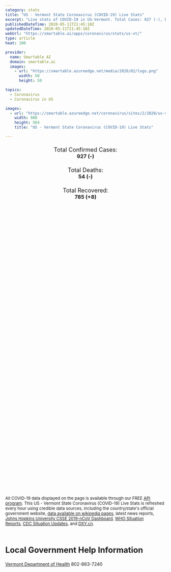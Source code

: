 ```yaml
---
category: stats
title: "US - Vermont State Coronavirus (COVID-19) Live Stats"
excerpt: "Live stats of COVID-19 in US-Vermont. Total Cases: 927 (-), Deaths: 54 (-), Recoveries: 785(+8)."
publishedDateTime: 2020-05-11T21:45:10Z
updatedDateTime: 2020-05-11T21:45:10Z
webUrl: "https://smartable.ai/apps/coronavirus/stats/us-vt/"
type: article
heat: 100

provider:
  name: Smartable AI
  domain: smartable.ai
  images:
    - url: "https://smartable.azureedge.net/media/2020/02/logo.png"
      width: 50
      height: 50

topics:
  - Coronavirus
  - Coronavirus in US

images:
  - url: "https://smartable.azureedge.net/coronavirus/sites/2/2020/us-vt.jpg"
    width: 900
    height: 564
    title: "US - Vermont State Coronavirus (COVID-19) Live Stats"

---
```

<div class="total-stats" style="text-align: center;">
    <h3>
	    <div style="font-size: 18px; font-weight: 400;">Total Confirmed Cases:</div>
	    927 (-)
    </h3>
    <h3>
	    <div style="font-size: 18px; font-weight: 400;">Total Deaths:</div>
	    54 (-)
    </h3>
    <h3>
	    <div style="font-size: 18px; font-weight: 400;">Total Recovered:</div>
	    785 (<span class='green'>+8</span>)
    </h3>
</div>

<script type="text/javascript" src="https://www.gstatic.com/charts/loader.js"></script>

<div id="time_series_chart" style="width: 100%; height: 400px;"></div>
<script type="text/javascript">
  google.charts.load('current', {'packages':['corechart']});
  google.charts.setOnLoadCallback(drawChart);
  function drawChart() {
    var data = google.visualization.arrayToDataTable([
      ['Date', 'Total Cases', 'Total Deaths', 'Total Recovered'],
      ['1/22/2020', 0, 0, 0],['1/23/2020', 0, 0, 0],['1/24/2020', 0, 0, 0],['1/25/2020', 0, 0, 0],['1/26/2020', 0, 0, 0],['1/27/2020', 0, 0, 0],['1/28/2020', 0, 0, 0],['1/29/2020', 0, 0, 0],['1/30/2020', 0, 0, 0],['1/31/2020', 0, 0, 0],['2/1/2020', 0, 0, 0],['2/2/2020', 0, 0, 0],['2/3/2020', 0, 0, 0],['2/4/2020', 0, 0, 0],['2/5/2020', 0, 0, 0],['2/6/2020', 0, 0, 0],['2/7/2020', 0, 0, 0],['2/8/2020', 0, 0, 0],['2/9/2020', 0, 0, 0],['2/10/2020', 0, 0, 0],['2/11/2020', 0, 0, 0],['2/12/2020', 0, 0, 0],['2/13/2020', 0, 0, 0],['2/14/2020', 0, 0, 0],['2/15/2020', 0, 0, 0],['2/16/2020', 0, 0, 0],['2/17/2020', 0, 0, 0],['2/18/2020', 0, 0, 0],['2/19/2020', 0, 0, 0],['2/20/2020', 0, 0, 0],['2/21/2020', 0, 0, 0],['2/22/2020', 0, 0, 0],['2/23/2020', 0, 0, 0],['2/24/2020', 0, 0, 0],['2/25/2020', 0, 0, 0],['2/26/2020', 0, 0, 0],['2/27/2020', 0, 0, 0],['2/28/2020', 0, 0, 0],['2/29/2020', 0, 0, 0],['3/1/2020', 0, 0, 0],['3/2/2020', 0, 0, 0],['3/3/2020', 0, 0, 0],['3/4/2020', 0, 0, 0],['3/5/2020', 0, 0, 0],['3/6/2020', 0, 0, 0],['3/7/2020', 0, 0, 0],['3/8/2020', 1, 0, 0],['3/9/2020', 1, 0, 0],['3/10/2020', 1, 0, 0],['3/11/2020', 1, 0, 0],['3/12/2020', 2, 0, 0],['3/13/2020', 2, 0, 0],['3/14/2020', 5, 0, 0],['3/15/2020', 8, 0, 0],['3/16/2020', 16, 0, 0],['3/17/2020', 17, 0, 0],['3/18/2020', 19, 0, 0],['3/19/2020', 22, 2, 0],['3/20/2020', 29, 2, 0],['3/21/2020', 49, 2, 0],['3/22/2020', 52, 2, 0],['3/23/2020', 75, 5, 0],['3/24/2020', 95, 7, 0],['3/25/2020', 125, 8, 0],['3/26/2020', 158, 9, 0],['3/27/2020', 184, 10, 0],['3/28/2020', 211, 12, 0],['3/29/2020', 235, 12, 0],['3/30/2020', 256, 12, 0],['3/31/2020', 293, 13, 0],['4/1/2020', 321, 16, 0],['4/2/2020', 338, 17, 0],['4/3/2020', 389, 17, 0],['4/4/2020', 461, 20, 0],['4/5/2020', 512, 22, 0],['4/6/2020', 543, 23, 0],['4/7/2020', 575, 23, 0],['4/8/2020', 605, 23, 0],['4/9/2020', 628, 23, 0],['4/10/2020', 679, 24, 0],['4/11/2020', 711, 25, 0],['4/12/2020', 727, 27, 0],['4/13/2020', 748, 28, 0],['4/14/2020', 783, 29, 0],['4/15/2020', 759, 29, 0],['4/16/2020', 768, 35, 0],['4/17/2020', 779, 35, 0],['4/18/2020', 803, 38, 0],['4/19/2020', 813, 38, 0],['4/20/2020', 816, 38, 0],['4/21/2020', 818, 40, 0],['4/22/2020', 823, 40, 0],['4/23/2020', 825, 43, 0],['4/24/2020', 830, 44, 0],['4/25/2020', 843, 46, 0],['4/26/2020', 851, 46, 0],['4/27/2020', 855, 47, 0],['4/28/2020', 862, 47, 0],['4/29/2020', 862, 47, 0],['4/30/2020', 866, 49, 0],['5/1/2020', 873, 49, 0],['5/2/2020', 886, 51, 0],['5/3/2020', 897, 53, 0],['5/4/2020', 902, 53, 0],['5/5/2020', 907, 53, 0],['5/6/2020', 908, 53, 706],['5/7/2020', 916, 54, 718],['5/8/2020', 919, 54, 737],['5/9/2020', 921, 54, 744],['5/10/2020', 927, 54, 777],['5/11/2020', 927, 54, 785],
    ]);
    var options = {
      curveType: 'none',
      chartArea: {'width': '80%', 'height': '80%'},
      legend: { position: 'top' },
      lineWidth: 5,
      colors: ['#f60109', '#444444', '#81B71F']
    };
    var chart = new google.visualization.LineChart(document.getElementById('time_series_chart'));
    chart.draw(data, options);
  }
</script>

<div id="geo_chart" style="width: 100%; height: 500px;"></div>
<script type="text/javascript">
  google.charts.load('current', {
    'packages':['geochart'],
    'mapsApiKey': 'AIzaSyDk1HhVhLaveyKrUhhHZ5YwzIpEcbdal6U'
  });
  google.charts.setOnLoadCallback(drawRegionsMap);
  function drawRegionsMap() {
    var data = google.visualization.arrayToDataTable([
      ['LATITUDE', 'LONGITUDE', 'DESCRIPTION', 'Total Cases', 'Total Deaths'],
      [44.1664, -73.2555, "Addison", 62, 2],[43.0279, -73.135, "Bennington", 61, 1],[44.6431, -71.9791, "Caledonia", 14, 0],[44.4877, -73.2314, "Chittenden", 432, 37],[44.9083, -72.8029, "Franklin", 99, 5],[44.6366, -72.6786, "Lamoille", 26, 2],[44.1538, -72.0617, "Orange", 8, 0],[44.9509, -72.3043, "Orleans", 9, 0],[43.5181, -73.236, "Rutland", 50, 1],[44.1617, -72.4722, "Washington", 38, 1],[43.1219, -72.4555, "Windham", 74, 3],[43.33, -72.5262, "Windsor", 46, 2],[45.009, -71.4935, "Essex", 2, 0],[44.8595928, -73.2957299, "Grand Isle", 4, 0],
    ]);
    var options = {
      backgroundColor: {fill:'transparent',stroke:'#FFF' ,strokeWidth:0 }, 
      displayMode: 'markers',
      region: 'US-VT', 
      resolution: 'metros',
      colorAxis: {colors: ['#F27D81', '#f60109']},
      sizeAxis: {minSize:3,  maxSize:12},
    };
    var chart = new google.visualization.GeoChart(document.getElementById('geo_chart'));
    chart.draw(data, options);
  };
</script>

<div id="geo_table"></div>
<script type="text/javascript">
  google.charts.load('current', {'packages':['table']});
  google.charts.setOnLoadCallback(drawTable);
  function drawTable() {
    var data = new google.visualization.DataTable();
    data.addColumn('string', 'Location');
    data.addColumn('number', 'Total Cases');
    data.addColumn('number', 'New Cases');
    data.addColumn('number', 'Active Cases');
    data.addColumn('number', 'Total Deaths');
    data.addColumn('number', 'New Deaths');
    data.addColumn('number', 'Total Recovered');
    data.addRows([
      [{v:"Addison", f:"Addison"}, 62, 0, 60, 2, 0, 0],[{v:"Bennington", f:"Bennington"}, 61, 0, 60, 1, 0, 0],[{v:"Caledonia", f:"Caledonia"}, 14, 0, 14, 0, 0, 0],[{v:"Chittenden", f:"Chittenden"}, 432, 0, 395, 37, 0, 0],[{v:"Franklin", f:"Franklin"}, 99, 0, 94, 5, 0, 0],[{v:"Lamoille", f:"Lamoille"}, 26, 0, 24, 2, 0, 0],[{v:"Orange", f:"Orange"}, 8, 0, 8, 0, 0, 0],[{v:"Orleans", f:"Orleans"}, 9, 0, 9, 0, 0, 0],[{v:"Rutland", f:"Rutland"}, 50, 0, 49, 1, 0, 0],[{v:"Washington", f:"Washington"}, 38, 0, 37, 1, 0, 0],[{v:"Windham", f:"Windham"}, 74, 0, 71, 3, 0, 0],[{v:"Windsor", f:"Windsor"}, 46, 0, 44, 2, 0, 0],[{v:"Essex", f:"Essex"}, 2, 0, 2, 0, 0, 0],[{v:"Grand Isle", f:"Grand Isle"}, 4, 0, 4, 0, 0, 0],
    ]);
    data.setProperty(0, 0, 'style', 'min-width:100px');
    var table = new google.visualization.Table(document.getElementById('geo_table'));
    table.draw(data, {allowHtml: true, sortColumn: 2, sortAscending: false, width: '660px', height: '100%'});
  }
</script>

<span style="font-size: 13px">All COVID-19 data displayed on the page is available through our FREE <a href="https://developer.smartable.ai">API program</a>. This US - Vermont State Coronavirus (COVID-19) Live Stats is refreshed every hour using credible data sources, including the country/state's official government website, <a href="https://en.wikipedia.org/wiki/2019%E2%80%9320_coronavirus_pandemic" target="_blank">data available on wikipedia pages</a>, latest news reports, <a href="https://systems.jhu.edu/research/public-health/ncov/" target="_blank">Johns Hopkins University CSSE 2019-nCoV Dashboard</a>, <a href="https://www.who.int/emergencies/diseases/novel-coronavirus-2019/situation-reports" target="_blank">WHO Situation Reports</a>, <a href="https://www.cdc.gov/coronavirus/2019-ncov/index.html" target="_blank">CDC Situation Updates</a>, and <a href="https://ncov.dxy.cn/ncovh5/view/pneumonia" target="_blank">DXY.cn</a>.</span>

<h2 id="news" class="center" style="margin-top: 60px; font-size: 25px;">Local Government Help Information</h2>
<div class="info center">
<a href="https://www.healthvermont.gov/response/infectious-disease/2019-novel-coronavirus" target="_blank">Vermont Department of Health</a> 802-863-7240
</div>


